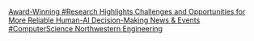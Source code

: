 [Award-Winning #Research Highlights Challenges and Opportunities for More Reliable Human-AI Decision-Making   News & Events   #ComputerScience   Northwestern Engineering](https://qi.tc/qi/117069)